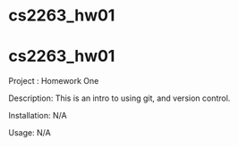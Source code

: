 # cs2263_hw01
# cs2263_hw01

Project : Homework One

Description: This is an intro to using git, and version control. 

Installation: N/A

Usage: N/A